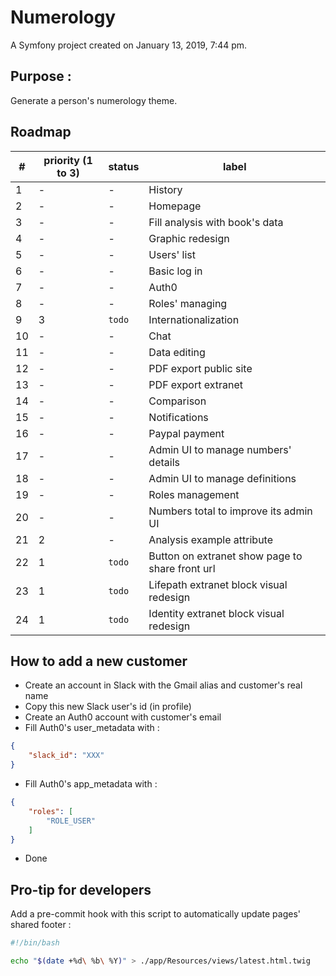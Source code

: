 Numerology
============

A Symfony project created on January 13, 2019, 7:44 pm.

## Purpose :
Generate a person's numerology theme.

## Roadmap
| #  | priority (1 to 3) | status | label                                           |
|----|-------------------|--------|-------------------------------------------------|
| 1  | -                 | -      | History                                         |
| 2  | -                 | -      | Homepage                                        |
| 3  | -                 | -      | Fill analysis with book's data                  |
| 4  | -                 | -      | Graphic redesign                                |
| 5  | -                 | -      | Users' list                                     |
| 6  | -                 | -      | Basic log in                                    |
| 7  | -                 | -      | Auth0                                           |
| 8  | -                 | -      | Roles' managing                                 |
| 9  | 3                 | `todo` | Internationalization                            |
| 10 | -                 | -      | Chat                                            |
| 11 | -                 | -      | Data editing                                    |
| 12 | -                 | -      | PDF export public site                          |
| 13 | -                 | -      | PDF export extranet                             |
| 14 | -                 | -      | Comparison                                      |
| 15 | -                 | -      | Notifications                                   |
| 16 | -                 | -      | Paypal payment                                  |
| 17 | -                 | -      | Admin UI to manage numbers' details             |
| 18 | -                 | -      | Admin UI to manage definitions                  |
| 19 | -                 | -      | Roles management                                |
| 20 | -                 | -      | Numbers total to improve its admin UI           |
| 21 | 2                 | -      | Analysis example attribute                      |
| 22 | 1                 | `todo` | Button on extranet show page to share front url |
| 23 | 1                 | `todo` | Lifepath extranet block visual redesign         |
| 24 | 1                 | `todo` | Identity extranet block visual redesign         |

## How to add a new customer
- Create an account in Slack with the Gmail alias and customer's real name
- Copy this new Slack user's id (in profile)
- Create an Auth0 account with customer's email
- Fill Auth0's user_metadata with :
```json
{
    "slack_id": "XXX"
}
```
- Fill Auth0's app_metadata with :
```json
{
    "roles": [
        "ROLE_USER"
    ]
}
```
- Done

## Pro-tip for developers
Add a pre-commit hook with this script to automatically update pages' shared footer :
```bash
#!/bin/bash

echo "$(date +%d\ %b\ %Y)" > ./app/Resources/views/latest.html.twig
```